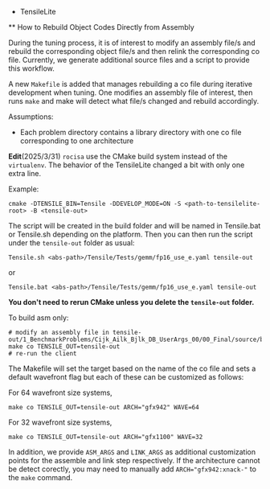 * TensileLite

** How to Rebuild Object Codes Directly from Assembly

During the tuning process, it is of interest to modify an assembly file/s and rebuild the corresponding object file/s and then relink the corresponding co file. Currently, we generate additional source files and a script to provide this workflow. 

A new `Makefile` is added that manages rebuilding a co file during iterative development when tuning. One modifies an assembly file of interest, then runs `make` and make will detect what file/s changed and rebuild accordingly.

Assumptions:

- Each problem directory contains a library directory with one co file corresponding to one architecture

**Edit**(2025/3/31) ``rocisa`` use the CMake build system instead of the ``virtualenv``. The behavior of the TensileLite changed a bit with only one extra line.

Example:

```cmake -DTENSILE_BIN=Tensile -DDEVELOP_MODE=ON -S <path-to-tensilelite-root> -B <tensile-out>```

The script will be created in the build folder and will be named in Tensile.bat or Tensile.sh depending on the platform. Then you can then run the script under the ``tensile-out`` folder as usual:

```
Tensile.sh <abs-path>/Tensile/Tests/gemm/fp16_use_e.yaml tensile-out
```

or

```
Tensile.bat <abs-path>/Tensile/Tests/gemm/fp16_use_e.yaml tensile-out
```

**You don't need to rerun CMake unless you delete the ``tensile-out`` folder.**

To build asm only:

```
# modify an assembly file in tensile-out/1_BenchmarkProblems/Cijk_Ailk_Bjlk_DB_UserArgs_00/00_Final/source/build_tmp/SOURCE/assembly
make co TENSILE_OUT=tensile-out
# re-run the client
```

The Makefile will set the target based on the name of the co file and sets a default wavefront flag but each of these can be customized as follows:

For 64 wavefront size systems,

```
make co TENSILE_OUT=tensile-out ARCH="gfx942" WAVE=64
```

For 32 wavefront size systems,

```
make co TENSILE_OUT=tensile-out ARCH="gfx1100" WAVE=32
```

In addition, we provide `ASM_ARGS` and `LINK_ARGS` as additional customization points for the assemble and link step respectively. If the architecture cannot be detect corectly, you may need to manually add ``ARCH="gfx942:xnack-"`` to the ``make`` command.
